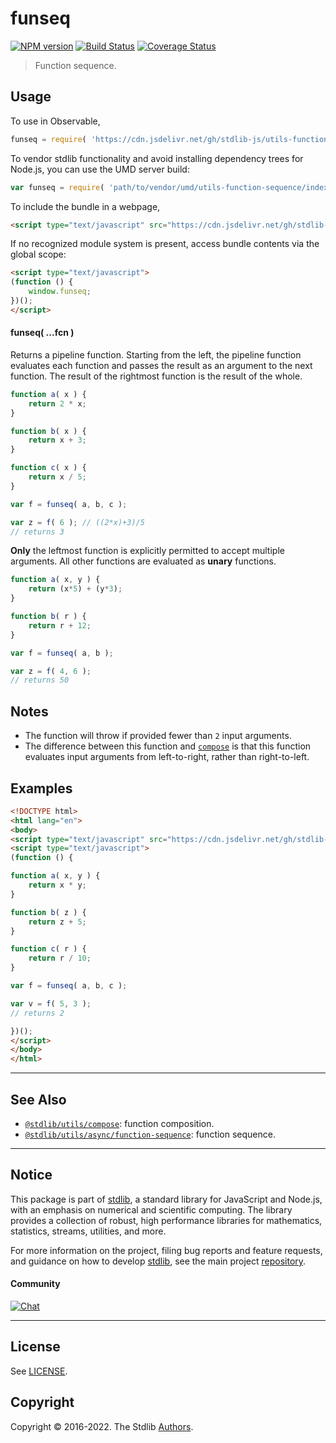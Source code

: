 <!--

@license Apache-2.0

Copyright (c) 2018 The Stdlib Authors.

Licensed under the Apache License, Version 2.0 (the "License");
you may not use this file except in compliance with the License.
You may obtain a copy of the License at

   http://www.apache.org/licenses/LICENSE-2.0

Unless required by applicable law or agreed to in writing, software
distributed under the License is distributed on an "AS IS" BASIS,
WITHOUT WARRANTIES OR CONDITIONS OF ANY KIND, either express or implied.
See the License for the specific language governing permissions and
limitations under the License.

-->

# funseq

[![NPM version][npm-image]][npm-url] [![Build Status][test-image]][test-url] [![Coverage Status][coverage-image]][coverage-url] <!-- [![dependencies][dependencies-image]][dependencies-url] -->

> Function sequence.

<!-- Section to include introductory text. Make sure to keep an empty line after the intro `section` element and another before the `/section` close. -->

<section class="intro">

</section>

<!-- /.intro -->

<!-- Package usage documentation. -->



<section class="usage">

## Usage

To use in Observable,

```javascript
funseq = require( 'https://cdn.jsdelivr.net/gh/stdlib-js/utils-function-sequence@umd/browser.js' )
```

To vendor stdlib functionality and avoid installing dependency trees for Node.js, you can use the UMD server build:

```javascript
var funseq = require( 'path/to/vendor/umd/utils-function-sequence/index.js' )
```

To include the bundle in a webpage,

```html
<script type="text/javascript" src="https://cdn.jsdelivr.net/gh/stdlib-js/utils-function-sequence@umd/browser.js"></script>
```

If no recognized module system is present, access bundle contents via the global scope:

```html
<script type="text/javascript">
(function () {
    window.funseq;
})();
</script>
```

#### funseq( ...fcn )

Returns a pipeline function. Starting from the left, the pipeline function evaluates each function and passes the result as an argument to the next function. The result of the rightmost function is the result of the whole.

```javascript
function a( x ) {
    return 2 * x;
}

function b( x ) {
    return x + 3;
}

function c( x ) {
    return x / 5;
}

var f = funseq( a, b, c );

var z = f( 6 ); // ((2*x)+3)/5
// returns 3
```

**Only** the leftmost function is explicitly permitted to accept multiple arguments. All other functions are evaluated as **unary** functions.

```javascript
function a( x, y ) {
    return (x*5) + (y*3);
}

function b( r ) {
    return r + 12;
}

var f = funseq( a, b );

var z = f( 4, 6 );
// returns 50
```

</section>

<!-- /.usage -->

<!-- Package usage notes. Make sure to keep an empty line after the `section` element and another before the `/section` close. -->

<section class="notes">

## Notes

-   The function will throw if provided fewer than `2` input arguments.
-   The difference between this function and [`compose`][@stdlib/utils/compose] is that this function evaluates input arguments from left-to-right, rather than right-to-left.

</section>

<!-- /.notes -->

<!-- Package usage examples. -->

<section class="examples">

## Examples

<!-- eslint no-undef: "error" -->

```html
<!DOCTYPE html>
<html lang="en">
<body>
<script type="text/javascript" src="https://cdn.jsdelivr.net/gh/stdlib-js/utils-function-sequence@umd/browser.js"></script>
<script type="text/javascript">
(function () {

function a( x, y ) {
    return x * y;
}

function b( z ) {
    return z + 5;
}

function c( r ) {
    return r / 10;
}

var f = funseq( a, b, c );

var v = f( 5, 3 );
// returns 2

})();
</script>
</body>
</html>
```

</section>

<!-- /.examples -->

<!-- Section to include cited references. If references are included, add a horizontal rule *before* the section. Make sure to keep an empty line after the `section` element and another before the `/section` close. -->

<section class="references">

</section>

<!-- /.references -->

<!-- Section for related `stdlib` packages. Do not manually edit this section, as it is automatically populated. -->

<section class="related">

* * *

## See Also

-   <span class="package-name">[`@stdlib/utils/compose`][@stdlib/utils/compose]</span><span class="delimiter">: </span><span class="description">function composition.</span>
-   <span class="package-name">[`@stdlib/utils/async/function-sequence`][@stdlib/utils/async/function-sequence]</span><span class="delimiter">: </span><span class="description">function sequence.</span>

</section>

<!-- /.related -->

<!-- Section for all links. Make sure to keep an empty line after the `section` element and another before the `/section` close. -->


<section class="main-repo" >

* * *

## Notice

This package is part of [stdlib][stdlib], a standard library for JavaScript and Node.js, with an emphasis on numerical and scientific computing. The library provides a collection of robust, high performance libraries for mathematics, statistics, streams, utilities, and more.

For more information on the project, filing bug reports and feature requests, and guidance on how to develop [stdlib][stdlib], see the main project [repository][stdlib].

#### Community

[![Chat][chat-image]][chat-url]

---

## License

See [LICENSE][stdlib-license].


## Copyright

Copyright &copy; 2016-2022. The Stdlib [Authors][stdlib-authors].

</section>

<!-- /.stdlib -->

<!-- Section for all links. Make sure to keep an empty line after the `section` element and another before the `/section` close. -->

<section class="links">

[npm-image]: http://img.shields.io/npm/v/@stdlib/utils-function-sequence.svg
[npm-url]: https://npmjs.org/package/@stdlib/utils-function-sequence

[test-image]: https://github.com/stdlib-js/utils-function-sequence/actions/workflows/test.yml/badge.svg?branch=main
[test-url]: https://github.com/stdlib-js/utils-function-sequence/actions/workflows/test.yml?query=branch:main

[coverage-image]: https://img.shields.io/codecov/c/github/stdlib-js/utils-function-sequence/main.svg
[coverage-url]: https://codecov.io/github/stdlib-js/utils-function-sequence?branch=main

<!--

[dependencies-image]: https://img.shields.io/david/stdlib-js/utils-function-sequence.svg
[dependencies-url]: https://david-dm.org/stdlib-js/utils-function-sequence/main

-->

[chat-image]: https://img.shields.io/gitter/room/stdlib-js/stdlib.svg
[chat-url]: https://gitter.im/stdlib-js/stdlib/

[stdlib]: https://github.com/stdlib-js/stdlib

[stdlib-authors]: https://github.com/stdlib-js/stdlib/graphs/contributors

[umd]: https://github.com/umdjs/umd
[es-module]: https://developer.mozilla.org/en-US/docs/Web/JavaScript/Guide/Modules

[deno-url]: https://github.com/stdlib-js/utils-function-sequence/tree/deno
[umd-url]: https://github.com/stdlib-js/utils-function-sequence/tree/umd
[esm-url]: https://github.com/stdlib-js/utils-function-sequence/tree/esm
[branches-url]: https://github.com/stdlib-js/utils-function-sequence/blob/main/branches.md

[stdlib-license]: https://raw.githubusercontent.com/stdlib-js/utils-function-sequence/main/LICENSE

<!-- <related-links> -->

[@stdlib/utils/compose]: https://github.com/stdlib-js/utils-compose/tree/umd

[@stdlib/utils/async/function-sequence]: https://github.com/stdlib-js/utils-async-function-sequence/tree/umd

<!-- </related-links> -->

</section>

<!-- /.links -->
